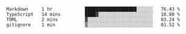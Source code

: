 <!--START_SECTION:waka-->

```text
Markdown     1 hr            ███████████████████░░░░░░   76.43 %
TypeScript   14 mins         ████▓░░░░░░░░░░░░░░░░░░░░   18.80 %
TOML         2 mins          ▓░░░░░░░░░░░░░░░░░░░░░░░░   03.24 %
gitignore    1 min           ▒░░░░░░░░░░░░░░░░░░░░░░░░   01.52 %
```

<!--END_SECTION:waka-->
